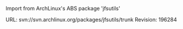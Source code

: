 Import from ArchLinux's ABS package 'jfsutils'

URL: svn://svn.archlinux.org/packages/jfsutils/trunk
Revision: 196284
